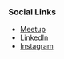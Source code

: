 
### Social Links
* [Meetup](https://www.meetup.com/owasp-pccoe-chapter/)
* [LinkedIn](https://www.linkedin.com/company/owasp-student-chapter-pccoe)
* [Instagram](https://www.instagram.com/pccoe_owasp/)
